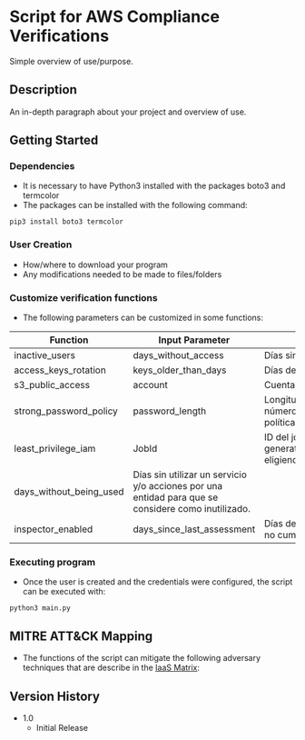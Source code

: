 # Script for AWS Compliance Verifications

Simple overview of use/purpose.

## Description

An in-depth paragraph about your project and overview of use.

## Getting Started

### Dependencies

* It is necessary to have Python3 installed with the packages boto3 and termcolor
* The packages can be installed with the following command:
```
pip3 install boto3 termcolor
```

### User Creation

* How/where to download your program
* Any modifications needed to be made to files/folders

### Customize verification functions

* The following parameters can be customized in some functions:

| Function                 | Input Parameter                                                                                          | Description                                                                                                                                                                                           |
|-------------------------|----------------------------------------------------------------------------------------------------|-------------------------------------------------------------------------------------------------------------------------------------------------------------------------------------------------------|
| inactive_users          | days_without_access                                                                                | Días sin acceder de un usuario para que se considere como inactivo.                                                                                                                                   |
| access_keys_rotation    | keys_older_than_days                                                                               | Días de antigüedad de las llaves de acceso para que se roten.                                                                                                                                         |
| s3_public_access        | account                                                                                            | Cuenta AWS donde se quiere verificar las políticas de acceso público de S3.                                                                                                                           |
| strong_password_policy  | password_length                                                                                    | Longitud mínima y máximo de días de expiración de las contraseñas, y el número de últimas contraseñas que no se pueden reutilizar, requerido en la política de contraseñas de la cuenta AWS.          |
| least_privilege_iam     | JobId                                                                                              | ID del job que el usuario ha generado previamente con la llamada de AWS generate_service_last_accessed_details(Arn=<entityArn>,Granularity='ACTION_LEVEL'), eligiendo la entidad que quiere analizar. |
| days_without_being_used | Días sin utilizar un servicio y/o acciones por una entidad para que se considere como inutilizado. |                                                                                                                                                                                                       |
| inspector_enabled       | days_since_last_assessment                                                                         | Días desde la última evaluación de Inspector para que se considere como no cumplido.                                                                                                                  |                                                                                                       |

### Executing program

* Once the user is created and the credentials were configured, the script can be executed with:
```
python3 main.py
```


## MITRE ATT&CK Mapping

* The functions of the script can mitigate the following adversary techniques that are describe in the [IaaS Matrix](https://attack.mitre.org/matrices/enterprise/cloud/iaas/):



## Version History

* 1.0
    * Initial Release
